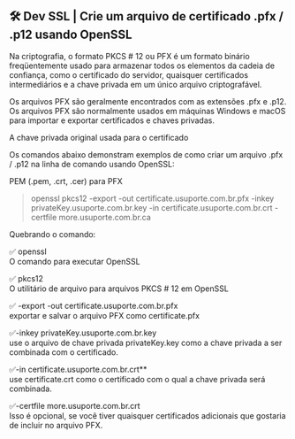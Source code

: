 ## 🛠 Dev SSL | Crie um arquivo de certificado .pfx / .p12 usando OpenSSL

Na criptografia, o formato PKCS # 12 ou PFX é um formato binário freqüentemente usado para armazenar todos os elementos da cadeia de confiança, como o certificado do servidor, quaisquer certificados intermediários e a chave privada em um único arquivo criptografável.         

Os arquivos PFX são geralmente encontrados com as extensões .pfx e .p12. Os arquivos PFX são normalmente usados ​​em máquinas Windows e macOS para importar e exportar certificados e chaves privadas.

A chave privada original usada para o certificado



Os comandos abaixo demonstram exemplos de como criar um arquivo .pfx / .p12 na linha de comando usando OpenSSL:

PEM (.pem, .crt, .cer) para PFX

> openssl pkcs12 -export -out certificate.usuporte.com.br.pfx -inkey privateKey.usuporte.com.br.key -in certificate.usuporte.com.br.crt -certfile more.usuporte.com.br.ca

Quebrando o comando:

✅ openssl       
O comando para executar OpenSSL       

✅ pkcs12      
O utilitário de arquivo para arquivos PKCS # 12 em OpenSSL     

✅ -export -out certificate.usuporte.com.br.pfx        
exportar e salvar o arquivo PFX como certificate.pfx     

✅-inkey privateKey.usuporte.com.br.key      
use o arquivo de chave privada privateKey.key como a chave privada a ser combinada com o certificado.       

✅-in certificate.usuporte.com.br.crt**     
use certificate.crt como o certificado com o qual a chave privada será combinada.     

✅-certfile more.usuporte.com.br.crt     
Isso é opcional, se você tiver quaisquer certificados adicionais que gostaria de incluir no arquivo PFX.       